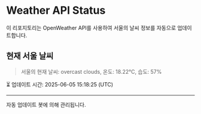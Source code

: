 
# Weather API Status

이 리포지토리는 OpenWeather API를 사용하여 서울의 날씨 정보를 자동으로 업데이트합니다.

## 현재 서울 날씨
> 서울의 현재 날씨: overcast clouds, 온도: 18.22°C, 습도: 57%

⏳ 업데이트 시간: 2025-06-05 15:18:25 (UTC)

---
자동 업데이트 봇에 의해 관리됩니다.
